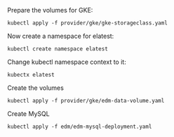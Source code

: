 Prepare the volumes for GKE:
```
kubectl apply -f provider/gke/gke-storageclass.yaml
```

Now create a namespace for elatest:
```
kubectl create namespace elatest
```

Change kubectl namespace context to it:
```
kubectx elatest
```

Create the volumes
```
kubectl apply -f provider/gke/edm-data-volume.yaml
```

Create MySQL
```
kubectl apply -f edm/edm-mysql-deployment.yaml
```
